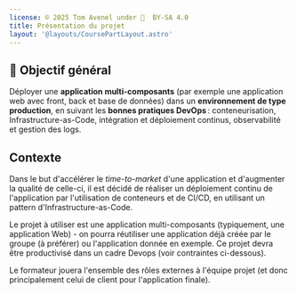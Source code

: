 ```yaml
---
license: © 2025 Tom Avenel under 󰵫  BY-SA 4.0
title: Présentation du projet
layout: '@layouts/CoursePartLayout.astro'
---
```


## 🎯 Objectif général

Déployer une **application multi-composants** (par exemple une application web avec front, back et base de données) dans un **environnement de type production**, en suivant les **bonnes pratiques DevOps** : conteneurisation, Infrastructure-as-Code, intégration et déploiement continus, observabilité et gestion des logs.

## Contexte

Dans le but d'accélérer le _time-to-market_ d'une application et d'augmenter la qualité de celle-ci, il est décidé de réaliser un déploiement continu de l'application par l'utilisation de conteneurs et de CI/CD, en utilisant un pattern d'Infrastructure-as-Code.

Le projet à utiliser est une application multi-composants (typiquement, une application Web) - on pourra réutiliser une application déjà créée par le groupe (à préférer) ou l'application donnée en exemple. Ce projet devra être productivisé dans un cadre Devops (voir contraintes ci-dessous).

Le formateur jouera l'ensemble des rôles externes à l'équipe projet (et donc principalement celui de client pour l'application finale).

